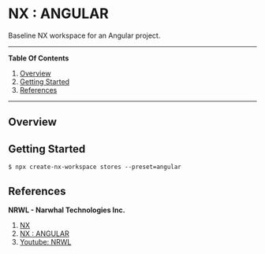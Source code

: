 # NX : ANGULAR 
Baseline NX workspace for an Angular project.  
  
---  
  
**Table Of Contents**  
1. [Overview](#overview)
1. [Getting Started](#)
1. [References](#references)
  
---  
  
## Overview  

## Getting Started  
```  
$ npx create-nx-workspace stores --preset=angular  
```  

## References  
  
**NRWL - Narwhal Technologies Inc.**  
1. [NX](https://nx.dev/)
1. [NX : ANGULAR](https://nx.dev/angular)
1. [Youtube: NRWL](https://www.youtube.com/channel/UCF8luR7ORJTCwSNA9yZksCw)